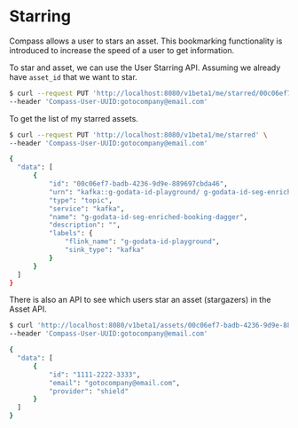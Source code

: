 # Starring

Compass allows a user to stars an asset. This bookmarking functionality is introduced to increase the speed of a user to get information. 

To star and asset, we can use the User Starring API. Assuming we already have `asset_id` that we want to star.

```bash
$ curl --request PUT 'http://localhost:8080/v1beta1/me/starred/00c06ef7-badb-4236-9d9e-889697cbda46' \
--header 'Compass-User-UUID:gotocompany@email.com'
```

To get the list of my starred assets.
```bash
$ curl --request PUT 'http://localhost:8080/v1beta1/me/starred' \
--header 'Compass-User-UUID:gotocompany@email.com'

{
  "data": [
      {
          "id": "00c06ef7-badb-4236-9d9e-889697cbda46",
          "urn": "kafka::g-godata-id-playground/ g-godata-id-seg-enriched-booking-dagger",
          "type": "topic",
          "service": "kafka",
          "name": "g-godata-id-seg-enriched-booking-dagger",
          "description": "",
          "labels": {
              "flink_name": "g-godata-id-playground",
              "sink_type": "kafka"
          }
      }
  ]
}
```

There is also an API to see which users star an asset (stargazers) in the Asset API.

```bash
$ curl 'http://localhost:8080/v1beta1/assets/00c06ef7-badb-4236-9d9e-889697cbda46/stargazers' \
--header 'Compass-User-UUID:gotocompany@email.com'

{
  "data": [
      {
          "id": "1111-2222-3333",
          "email": "gotocompany@email.com",
          "provider": "shield"
      }
  ]
}
```